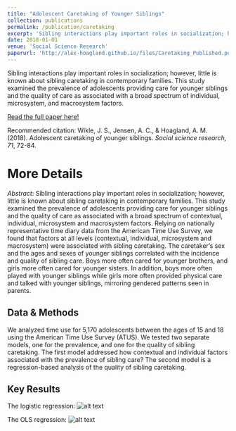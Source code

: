 ```yaml
---
title: "Adolescent Caretaking of Younger Siblings"
collection: publications
permalink: /publication/caretaking
excerpt: 'Sibling interactions play important roles in socialization; however, little is known about sibling caretaking in contemporary families. This study examined the prevalence of adolescents providing care for younger siblings and the quality of care as associated with a broad spectrum of individual, microsystem, and macrosystem factors.'
date: 2018-01-01
venue: 'Social Science Research'
paperurl: 'http://alex-hoagland.github.io/files/Caretaking_Published.pdf'
---
```

Sibling interactions play important roles in socialization; however, little is known about sibling caretaking in contemporary families. This study examined the prevalence of adolescents providing care for younger siblings and the quality of care as associated with a broad spectrum of individual, microsystem, and macrosystem factors.

[Read the full paper here!](http://alex-hoagland.github.io/files/Caretaking_Published.pdf)

Recommended citation: Wikle, J. S., Jensen, A. C., & Hoagland, A. M. (2018). Adolescent caretaking of younger siblings. *Social science research, 71*, 72-84.

More Details
=====

*Abstract*: Sibling interactions play important roles in socialization; however, little is known about sibling caretaking in contemporary families. This study examined the prevalence of adolescents providing care for younger siblings and the quality of care as associated with a broad spectrum of contextual, individual, microsystem and macrosystem factors. Relying on nationally representative time diary data from the American Time Use Survey, we found that factors at all levels (contextual, individual, microsystem and macrosystem) were associated with sibling caretaking. The caretaker’s sex and the ages and sexes of younger siblings correlated with the incidence and quality of sibling care. Boys more often cared for younger brothers, and girls more often cared for younger sisters. In addition, boys more often played with younger siblings while girls more often provided physical care and talked with younger siblings, mirroring
gendered patterns seen in parents.

Data & Methods
-----
We analyzed time use for 5,170 adolescents between the ages of 15 and 18 using the American Time Use Survey (ATUS). We tested two separate models, one for the prevalence, and one for the quality of sibling caretaking. The first model addressed how contextual and individual factors associated with the prevalence of sibling care? The second model is a regression-based analysis of the quality of sibling caretaking. 

Key Results
-----
The logistic regression: 
![alt text](https://github.com/alex-hoagland/alex-hoagland.github.io/tree/master/images/Caretaking_Logit.png "Logit Regression Results")

The OLS regression: 
![alt text](https://github.com/alex-hoagland/alex-hoagland.github.io/tree/master/images/Caretaking_OLS.png "OLS Regression Results")

